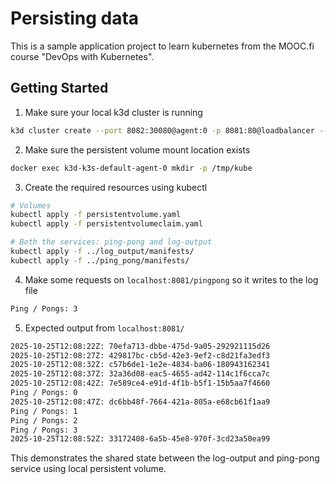 # Persisting data

This is a sample application project to learn kubernetes from the MOOC.fi course "DevOps with Kubernetes".

## Getting Started

1. Make sure your local k3d cluster is running
```bash
k3d cluster create --port 8082:30080@agent:0 -p 8081:80@loadbalancer --agents 2
```

2. Make sure the persistent volume mount location exists
```bash
docker exec k3d-k3s-default-agent-0 mkdir -p /tmp/kube
```

3. Create the required resources using kubectl

```bash
# Volumes
kubectl apply -f persistentvolume.yaml
kubectl apply -f persistentvolumeclaim.yaml

# Both the services: ping-pong and log-output
kubectl apply -f ../log_output/manifests/
kubectl apply -f ../ping_pong/manifests/
```

4. Make some requests on `localhost:8081/pingpong` so it writes to the log file
```bash
Ping / Pongs: 3
```

5. Expected output from `localhost:8081/`
```bash
2025-10-25T12:08:22Z: 70efa713-dbbe-475d-9a05-292921115d26
2025-10-25T12:08:27Z: 429817bc-cb5d-42e3-9ef2-c8d21fa3edf3
2025-10-25T12:08:32Z: c57b6de1-1e2e-4834-ba06-180943162341
2025-10-25T12:08:37Z: 32a36d08-eac5-4655-ad42-114c1f6cca7c
2025-10-25T12:08:42Z: 7e589ce4-e91d-4f1b-b5f1-15b5aa7f4660
Ping / Pongs: 0
2025-10-25T12:08:47Z: dc6bb48f-7664-421a-805a-e68cb61f1aa9
Ping / Pongs: 1
Ping / Pongs: 2
Ping / Pongs: 3
2025-10-25T12:08:52Z: 33172408-6a5b-45e8-970f-3cd23a50ea99
```

This demonstrates the shared state between the log-output and ping-pong service using local persistent volume.